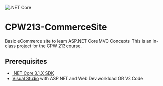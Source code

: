 ![.NET Core](https://github.com/UnafraidLyric75/CPW213-Summer2020-ECommerceSite/workflows/.NET%20Core/badge.svg?branch=master)

# CPW213-CommerceSite
Basic eCommerce site to learn ASP.NET Core MVC Concepts. 
This is an in-class project for the CPW 213 course.

## Prerequisites
- [.NET Core 3.1.X SDK](https://dotnet.microsoft.com/download)
- [Visual Studio](https://visualstudio.microsoft.com/) with ASP.NET and Web Dev workload OR VS Code
